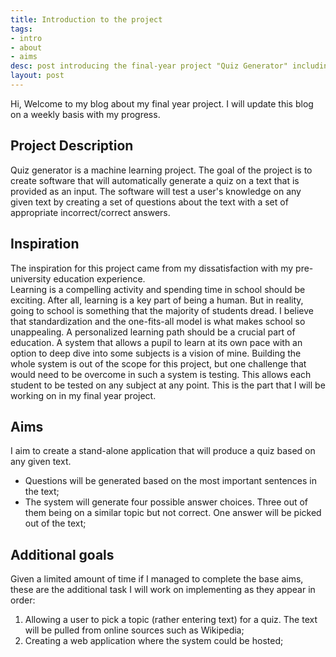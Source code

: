 ```yaml
---
title: Introduction to the project
tags:
- intro 
- about
- aims
desc: post introducing the final-year project "Quiz Generator" including description,inspiration and goals for it. 
layout: post
---
```


Hi, 
Welcome to my blog about my final year project. I will update this blog on a weekly basis with my progress.
<!-- more -->

## Project Description

Quiz generator is a machine learning project. The goal of the project is to create software that will automatically generate a quiz on a text that is provided as an input. The software will test a user's knowledge on any given text by creating a set of questions about the text with a set of appropriate incorrect/correct answers.

## Inspiration

The inspiration for this project came from my dissatisfaction with my pre-university education experience.  
Learning is a compelling activity and spending time in school should be exciting. After all, learning is a key part of being a human. But in reality, going to school is something that the majority of students dread. 
I believe that standardization and the one-fits-all model is what makes school so unappealing. A personalized learning path should be a crucial part of education. A system that allows a pupil to learn at its own pace with an option to deep dive into some subjects is a vision of mine. Building the whole system is out of the scope for this project, but one challenge that would need to be overcome in such a system is testing. This allows each student to be tested on any subject at any point. 
This is the part that I will be working on in my final year project.

## Aims

I aim to create a stand-alone application that will produce a quiz based on any given text. 
- Questions will be generated based on the most important sentences in the text;
- The system will generate four possible answer choices. Three out of them being on a similar topic but not correct. One answer will be picked out of the text;

## Additional goals

Given a limited amount of time if I managed to complete the base aims, these are the additional task I will work on implementing as they appear in order: 
1. Allowing a user to pick a topic (rather entering text) for a quiz. The text will be pulled from online sources such as Wikipedia;
2. Creating a web application where the system could be hosted;
